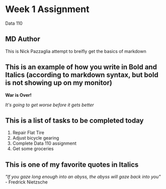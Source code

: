 # Week 1 Assignment
Data 110

## MD Author

This is Nick Pazzaglia attempt to breifly get the basics of markdown

## This is an example of how you write in Bold and Italics (according to markdown syntax, but bold is not showing up on my monitor)

__War is Over!__

*It's going to get worse before it gets better*

## This is a list of tasks to be completed today

1. Repair Flat Tire
2. Adjust bicycle gearing
3. Complete Data 110 assignment
4. Get some groceries




## This is one of my favorite quotes in Italics

*"If you gaze long enough into an abyss, the abyss will gaze back into you"* - Fredrick Nietzsche

